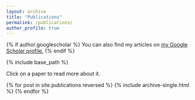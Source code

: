 ```yaml
---
layout: archive
title: "Publications"
permalink: /publications/
author_profile: true
---
```


{% if author.googlescholar %}
  You can also find my articles on <u><a href="{{author.googlescholar}}">my Google Scholar profile</a>.</u>
{% endif %}

{% include base_path %}

Click on a paper to read more about it.

{% for post in site.publications reversed %}
  {% include archive-single.html %}
{% endfor %}
